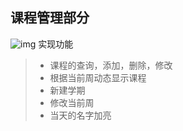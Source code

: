 ## 课程管理部分
![img](https://github.com/BITxiao666/scholar/blob/master/gif/demo.png=100*)
实现功能
> * 课程的查询，添加，删除，修改
> * 根据当前周动态显示课程
> * 新建学期
> * 修改当前周
> * 当天的名字加亮
